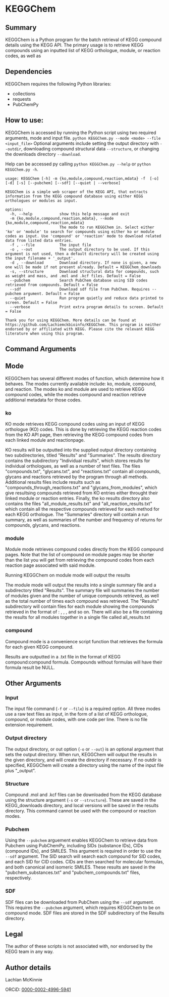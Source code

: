 # KEGGChem
## Summary
KEGGChem is a Python program for the batch retrieval of KEGG compound details using the KEGG API. The primary usage is to retrieve KEGG compounds using an inputted list of KEGG orthologue, module, or reaction codes, as well as


## Dependencies
KEGGChem requires the following Python libraries:
+ collections
+ requests
+ PubChemPy


## How to use:
KEGGChem is accessed by running the Python script using two required arguments, mode and input file. 
`python KEGGChem.py --mode <mode> --file <input_file>`
Optional arguments include setting the output directory with `--outdir`, downloading compound structural data `--structure`, or changing the downloads directory `--download`.
 

Help can be accessed py calling `python KEGGChem.py --help` or `python KEGGChem.py -h`. 

```
usage: KEGGChem [-h] -m {ko,module,compound,reaction,mdata} -f  [-o] [-d] [-s] [--pubchem] [--sdf] [--quiet | --verbose]

KEGGChem is a simple web scraper of the KEGG API, that extracts information from the KEGG compound database using either KEGG orthologues or modules as input.

options:
  -h, --help            show this help message and exit
  -m {ko,module,compound,reaction,mdata}, --mode {ko,module,compound,reaction,mdata}
                        The mode to run KEGGChem in. Select either 'ko' or 'module' to search for compounds using either ko or module codes as input. Use 'compound' or 'reaction' mode to download related data from listed data entries.
  -f , --file           The input file
  -o , --out            The output directory to be used. If this argument is not used, then a default directory will be created using the input filename + '_output'.
  -d , --download       Download directory. If none is given, a new one will be made if not present already. Default = KEGGChem_downloads
  -s, --structure       Download structural data for compounds, such as weight and mass, and .mol and .kcf files. Default = False
  --pubchem             Search PubChem database using SID codes retrieved from compounds. Default = False
  --sdf                 Download sdf file from PubChem. Requires --pubchem argument. Default = False
  --quiet               Run program quietly and reduce data printed to screen. Default = False
  --verbose             Print extra program details to screen. Default = False

Thank you for using KEGGChem. More details can be found at https://github.com/Lachiemckbioinfo/KEGGChem. This program is neither endorsed by or affiliated with KEGG. Please cite the relevant KEGG literature when using this program.
```
## Command Arguments

## Mode
KEGGChem has several different modes of function, which determine how it behaves. The modes currently available include: ko, module, compound, and reaction. The modes ko and module are used to retrieve KEGG compound codes, while the modes compound and reaction retrieve additional metadata for those codes.

### ko
KO mode retrieves KEGG compound codes using an input of KEGG orthologue (KO) codes. This is done by retrieving the KEGG reaction codes from the KO API page, then retrieving the KEGG compound codes from each linked module and reactionpage.

KO results will be outputted into the supplied output directory containing two subdirectories, titled "Results" and "Summaries". The results directory contains the subdirectory "Individual results", which stores results for individual orthologues, as well as a number of text files. The files "compounds.txt", "glycans.txt", and "reactions.txt" contain all compounds, glycans and reactions retrieved by the program through all methods. Additional results files include results such as "compounds_through_reactions.txt" and "glycans_from_modules", which give resultsing compounds retrieved from KO entries either throught their linked module or reaction entries. Finally, the ko results directory also contains the files "all_module_results.txt" and "all_reaction_results.txt" which contain all the respective compounds retrieved for each method for each KEGG orthologue. The "Summaries" directory will contain a run summary, as well as summaries of the number and frequency of returns for compounds, glycans, and reactions.

### module
Module mode retrieves compound codes directly from the KEGG compound pages. Note that the list of compound on module pages may be shorter than the list you will get from retrieving the compound codes from each reaction page associated with said module.

Running KEGGChem on module mode will output the results

The module mode will output the results into a single summary file and a subdirectory titled "Results". The summary file will summaries the number of modules given and the number of unique compounds retrieved, as well as the total number of times each compound was retrieved. The "Results" subdirectory will contain files for each module showing the compounds retrieved in the format of <module>: <compound>, <compound>, <compound>, and so on. There will also be a file containing the results for all modules together in a single file called all_results.txt

### compound
Compound mode is a convenience script function that retrieves the formula for each given KEGG compound. 

Results are outputted in a .txt file in the format of KEGG compound:compound formula. Compounds without formulas will have their formula result be NULL.

## Other Arguments
 
### Input
The input file command (`-f` or `--file`) is a required option. All three modes use a raw text files as input, in the form of a list of KEGG orthologue, compound, or module codes, with one code per line. There is no file extension requirement.

### Output directory
The output directory, or out option (`-o` or `--out`) is an optional argument that sets the output directory. When run, KEGGChem will output the results in the given directory, and will create the directory if necessary. If no outdir is specified, KEGGChem will create a directory using the name of the input file plus "_output". 

### Structure
 Compound .mol and .kcf files can be downloaded from the KEGG database using the structure argument (`-s` or `--structure`). These are saved in the KEGG_downloads directory, and local versions will be saved in the results directory. This command cannot be used with the compound or reaction modes. 

### Pubchem
Using the ```--pubchem``` arguement enables KEGGChem to retrieve data from Pubchem using PubChemPy, including SIDs (substance IDs), CIDs (compound IDs), and SMILES. This argument is required in order to use the ```--sdf``` argument. The SID search will search each compound for SID codes, and each SID for CID codes. CIDs are then searched for molecular formulas, and both canonical and isomeric SMILES. These results are saved in the "pubchem_substances.txt" and "pubchem_compounds.txt" files, respectively.

### SDF
SDF files can be downloaded from PubChem using the ```--sdf``` argument. This requires the ```--pubchem``` argument, which requires KEGGChem to be on compound mode. SDF files are stored in the SDF subdirectory of the Results directory.


## Legal
The author of these scripts is not associated with, nor endorsed by the KEGG team in any way.



## Author details
Lachlan McKinnie

ORCiD: [0000-0002-4996-5941](https://orcid.org/0000-0002-4996-5941)


